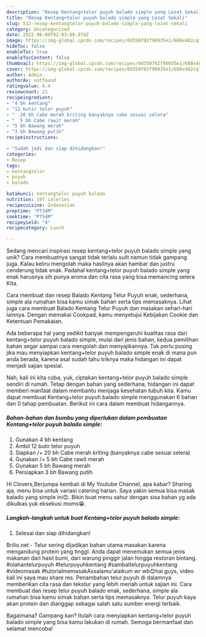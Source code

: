 ```yaml
---
description: "Resep Kentang+telor puyuh balado simple yang Lezat Sekali"
title: "Resep Kentang+telor puyuh balado simple yang Lezat Sekali"
slug: 512-resep-kentangtelor-puyuh-balado-simple-yang-lezat-sekali
category: Uncategorized
date: 2022-06-09T02:03:09.074Z
image: https://img-global.cpcdn.com/recipes/0d350702f90935e1/680x482cq70/kentangtelor-puyuh-balado-simple-foto-resep-utama.jpg
hideToc: false
enableToc: true
enableTocContent: false
thumbnail: https://img-global.cpcdn.com/recipes/0d350702f90935e1/680x482cq70/kentangtelor-puyuh-balado-simple-foto-resep-utama.jpg
cover: https://img-global.cpcdn.com/recipes/0d350702f90935e1/680x482cq70/kentangtelor-puyuh-balado-simple-foto-resep-utama.jpg
author: Admin
authorAv: notfound
ratingvalue: 4.4
reviewcount: 21
recipeingredient:
- "4 bh kentang"
- "12 butir telor puyuh"
- "  20 bh Cabe merah kriting banyaknya cabe sesuai selera"
- "  5 bh Cabe rawit merah"
- "5 bh Bawang merah"
- "3 bh Bawang putih"
recipeinstructions:

- "Sudah jadi dan siap dihidangkan!"
categories:
- Resep
tags:
- kentangtelor
- puyuh
- balado

katakunci: kentangtelor puyuh balado 
nutrition: 197 calories
recipecuisine: Indonesian
preptime: "PT34M"
cooktime: "PT54M"
recipeyield: "4"
recipecategory: Lunch

---
```





Sedang mencari inspirasi resep kentang+telor puyuh balado simple yang unik? Cara membuatnya sangat tidak terlalu sulit namun tidak gampang juga. Kalau keliru mengolah maka hasilnya akan hambar dan justru cenderung tidak enak. Padahal kentang+telor puyuh balado simple yang enak harusnya sih punya aroma dan cita rasa yang bisa memancing selera Kita.





Cara membuat dan resep Balado Kentang Telur Puyuh enak, sederhana, simple ala rumahan bisa kamu simak bahan serta tips memasaknya. Lihat juga cara membuat Balado Kentang Telur Puyuh dan masakan sehari-hari lainnya. Dengan memakai Cookpad, kamu menyetujui Kebijakan Cookie dan Ketentuan Pemakaian.

Ada beberapa hal yang sedikit banyak mempengaruhi kualitas rasa dari kentang+telor puyuh balado simple, mulai dari jenis bahan, kedua pemilihan bahan segar sampai cara mengolah dan menyajikannya. Tak perlu pusing jika mau menyiapkan kentang+telor puyuh balado simple enak di mana pun anda berada, karena asal sudah tahu triknya maka hidangan ini dapat menjadi sajian spesial.






Nah, kali ini kita coba, yuk, ciptakan kentang+telor puyuh balado simple sendiri di rumah. Tetap dengan bahan yang sederhana, hidangan ini dapat memberi manfaat dalam membantu menjaga kesehatan tubuh kita. Kamu dapat membuat Kentang+telor puyuh balado simple menggunakan 6 bahan dan 0 tahap pembuatan. Berikut ini cara dalam membuat hidangannya.

<!--inarticleads1-->

##### Bahan-bahan dan bumbu yang diperlukan dalam pembuatan Kentang+telor puyuh balado simple:

1. Gunakan 4 bh kentang
1. Ambil 12 butir telor puyuh
1. Siapkan  /+ 20 bh Cabe merah kriting (banyaknya cabe sesuai selera)
1. Gunakan  /+ 5 bh Cabe rawit merah
1. Gunakan 5 bh Bawang merah
1. Persiapkan 3 bh Bawang putih


Hi Clovers,Berjumpa kembali di My Youtube Channel, apa kabar? Sharing aja, menu bisa untuk variasi catering harian. Saya yakin semua bisa masak balado yang simple ini😊. Bikin buat menu sahur dengan sisa bahan yg ada dikulkas.yuk eksekusi moms😁. 

<!--inarticleads2-->

##### Langkah-langkah untuk buat Kentang+telor puyuh balado simple:


1. Selesai dan siap dihidangkan!

Brilio.net - Telur sering dijadikan bahan utama masakan karena mengandung protein yang tinggi. Anda dapat menemukan semua jenis makanan dari hasil bumi, dari warung pinggir jalan hingga restoran bintang. #olahantelurpuyuh #telurpuyuhkentang #sambaltelurpuyuhkentang #videomasak #tutorialmemasakAssalamu&#39;alaikum wr wb😊hai guys, video kali ini saya mau share res. Penambahan telur puyuh di dalamnya memberikan cita rasa dan tekstur yang lebih meriah untuk sajian ini. Cara membuat dan resep telur puyuh balado enak, sederhana, simple ala rumahan bisa kamu simak bahan serta tips memasaknya. Telur puyuh kaya akan protein dan dianggap sebagai salah satu sumber energi terbaik. 

Bagaimana? Gampang kan? Itulah cara menyiapkan kentang+telor puyuh balado simple yang bisa kamu lakukan di rumah. Semoga bermanfaat dan selamat mencoba!
